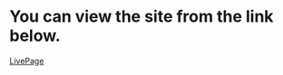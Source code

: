 # You can view the site from the link below.

<a href='https://picturesrc.herokuapp.com/'>LivePage</a>

